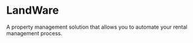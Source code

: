 # LandWare
A property management solution that allows you to automate your rental management process.
